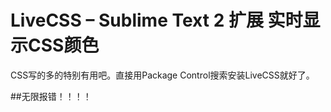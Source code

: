 LiveCSS – Sublime Text 2 扩展 实时显示CSS颜色
=============================================


CSS写的多的特别有用吧。直接用Package Control搜索安装LiveCSS就好了。

##无限报错！！！！
